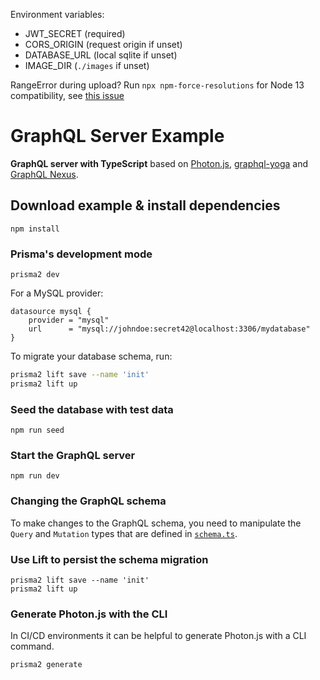 Environment variables:

- JWT_SECRET (required)
- CORS_ORIGIN (request origin if unset)
- DATABASE_URL (local sqlite if unset)
- IMAGE_DIR (`./images` if unset)

RangeError during upload? Run `npx npm-force-resolutions` for Node 13 compatibility, see [this issue](https://github.com/apollographql/apollo-server/issues/3579)

# GraphQL Server Example

**GraphQL server with TypeScript** based on [Photon.js](https://photonjs.prisma.io/), [graphql-yoga](https://github.com/prisma/graphql-yoga) and [GraphQL Nexus](https://nexus.js.org/).

## Download example & install dependencies

```
npm install
```

### Prisma's development mode

```
prisma2 dev
```

For a MySQL provider:

```
datasource mysql {
    provider = "mysql"
    url      = "mysql://johndoe:secret42@localhost:3306/mydatabase"
}
```

To migrate your database schema, run:

```sh
prisma2 lift save --name 'init'
prisma2 lift up
```

### Seed the database with test data

```
npm run seed
```

### Start the GraphQL server

```
npm run dev
```

### Changing the GraphQL schema

To make changes to the GraphQL schema, you need to manipulate the `Query` and `Mutation` types that are defined in [`schema.ts`](./src/schema.ts).

### Use Lift to persist the schema migration

```
prisma2 lift save --name 'init'
prisma2 lift up
```

### Generate Photon.js with the CLI

In CI/CD environments it can be helpful to generate Photon.js with a CLI command.

```
prisma2 generate
```
